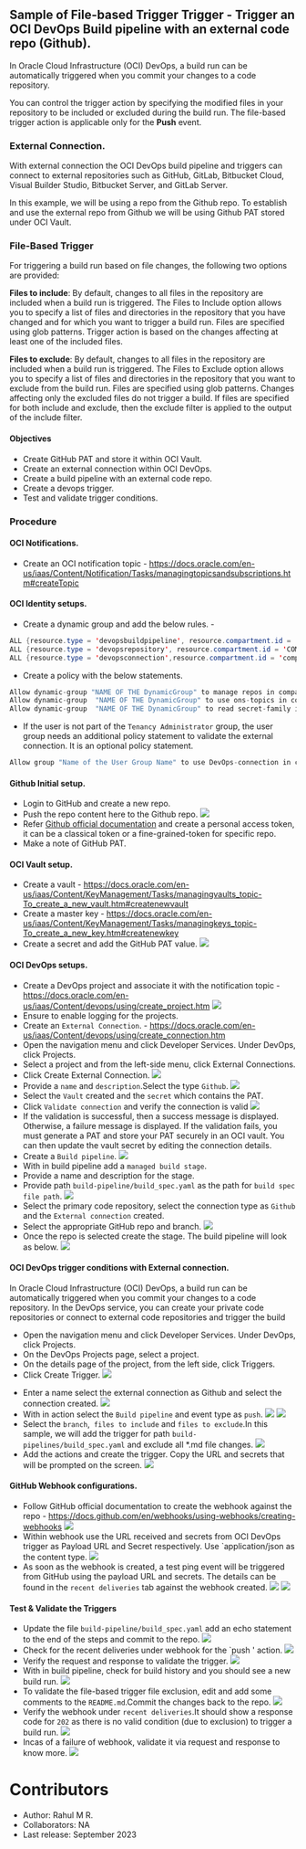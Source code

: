 ## Sample of **File-based Trigger Trigger** -  Trigger an OCI DevOps Build pipeline with an external code repo (Github).


In Oracle Cloud Infrastructure (OCI) DevOps, a build run can be automatically triggered when you commit your changes to a code repository.

You can control the trigger action by specifying the modified files in your repository to be included or excluded during the build run. The file-based trigger action is applicable only for the **Push** event.


### External Connection.
With external connection the OCI DevOps build pipeline and triggers can connect to external repositories such as GitHub, GitLab, Bitbucket Cloud, Visual Builder Studio, Bitbucket Server, and GitLab Server.

In this example, we will be using a repo from the Github repo. To establish and use the external repo from Github we will be using Github PAT stored under OCI Vault.

### File-Based Trigger
For triggering a build run based on file changes, the following two options are provided:

**Files to include**: By default, changes to all files in the repository are included when a build run is triggered. The Files to Include option allows you to specify a list of files and directories in the repository that you have changed and for which you want to trigger a build run. Files are specified using glob patterns. Trigger action is based on the changes affecting at least one of the included files.

**Files to exclude**: By default, changes to all files in the repository are included when a build run is triggered. The Files to Exclude option allows you to specify a list of files and directories in the repository that you want to exclude from the build run. Files are specified using glob patterns. Changes affecting only the excluded files do not trigger a build. If files are specified for both include and exclude, then the exclude filter is applied to the output of the include filter.


#### Objectives

- Create GitHub PAT and store it within OCI Vault.
- Create an external connection within OCI DevOps.
- Create a build pipeline with an external code repo.
- Create a devops trigger.
- Test and validate trigger conditions.

### Procedure

#### OCI Notifications.

- Create an OCI notification topic - https://docs.oracle.com/en-us/iaas/Content/Notification/Tasks/managingtopicsandsubscriptions.htm#createTopic


#### OCI Identity setups.

- Create a dynamic group and add the below rules. -

```java
ALL {resource.type = 'devopsbuildpipeline', resource.compartment.id = 'COMPARMENT OCID'}
ALL {resource.type = 'devopsrepository', resource.compartment.id = 'COMPARMENT OCID'}
ALL {resource.type = 'devopsconnection',resource.compartment.id = 'compartmentOCID'}
```

- Create a policy with the below statements.

```java
Allow dynamic-group "NAME OF THE DynamicGroup" to manage repos in compartment "COMPARTMENT NAME"
Allow dynamic-group  "NAME OF THE DynamicGroup" to use ons-topics in compartment "COMPARTMENT NAME"
Allow dynamic-group  "NAME OF THE DynamicGroup" to read secret-family in compartment "COMPARTMENT NAME"
```
- If the user is not part of the `Tenancy Administrator` group, the user group needs an additional policy statement to validate the external connection. It is an optional policy statement.
```java
Allow group "Name of the User Group Name" to use DevOps-connection in compartment "COMPARTMENT NAME"
```
#### Github Initial setup.
- Login to GitHub and create a new repo.
- Push the repo content here to the Github repo.
  ![](images/oci-gh-repo.png)
- Refer [Github official documentation](https://docs.github.com/en/authentication/keeping-your-account-and-data-secure/managing-your-personal-access-tokens) and create a personal access token, it can be a classical token or a fine-grained-token for specific repo.
- Make a note of GitHub PAT.
#### OCI Vault setup.
- Create a vault - https://docs.oracle.com/en-us/iaas/Content/KeyManagement/Tasks/managingvaults_topic-To_create_a_new_vault.htm#createnewvault
- Create a master key - https://docs.oracle.com/en-us/iaas/Content/KeyManagement/Tasks/managingkeys_topic-To_create_a_new_key.htm#createnewkey
- Create a secret and add the GitHub PAT value.
  ![](images/oci-vault-secret.png)
#### OCI DevOps setups.
- Create a DevOps project and associate it with the notification topic - https://docs.oracle.com/en-us/iaas/Content/devops/using/create_project.htm
  ![](images/oci-devops-project.png)
- Ensure to enable logging for the projects.
- Create an `External Connection`. - https://docs.oracle.com/en-us/iaas/Content/devops/using/create_connection.htm
- Open the navigation menu and click Developer Services. Under DevOps, click Projects.
- Select a project and from the left-side menu, click External Connections.
- Click Create External Connection.
  ![](images/oci-create-ec.png)
- Provide a `name` and `description`.Select the type `Github`.
  ![](images/oci-create-ec-step1.png)
- Select the `Vault` created and the `secret` which contains the PAT.
- Click `Validate connection` and verify the connection is valid
  ![](images/oci-connection-validation.png)
- If the validation is successful, then a success message is displayed. Otherwise, a failure message is displayed. If the validation fails, you must generate a PAT and store your PAT securely in an OCI vault. You can then update the vault secret by editing the connection details.
- Create a `Build pipeline`.
  ![](images/oci-create-buildpipeline.png)
- With in build pipeline add a `managed build stage`.
- Provide a name and description for the stage.
- Provide path `build-pipeline/build_spec.yaml` as the path for `build spec file path`.
  ![](images/oci-managed-buildstage-config.png)
- Select the primary code repository, select the connection type as `Github` and the `External connection` created.
- Select the appropriate GitHub repo and branch.
  ![](images/oci-build-stage-details.png)
- Once the repo is selected create the stage. The build pipeline will look as below.
  ![](images/oci-buildpipeline.png)
#### OCI DevOps trigger conditions with External connection.
In Oracle Cloud Infrastructure (OCI) DevOps, a build run can be automatically triggered when you commit your changes to a code repository. In the DevOps service, you can create your private code repositories or connect to external code repositories and trigger the build
* Open the navigation menu and click Developer Services. Under DevOps, click Projects.
* On the DevOps Projects page, select a project.
* On the details page of the project, from the left side, click Triggers.
* Click Create Trigger.
  ![](images/oci-create-trigger.png)
- Enter a name select the external connection as Github and select the connection created.
  ![](images/oci-trigger-details-1.png)
- With in action select the `Build pipeline` and event type as `push`.
  ![](images/oci-trigger-buildpipeline.png)
  ![](images/oci-trigger-event-selection.png)
- Select the `branch`,` files to include` and `files to exclude`.In this sample, we will add the trigger for path `build-pipelines/build_spec.yaml` and exclude all *.md file changes.
  ![](images/oci-add-build-conditions.png)
- Add the actions and create the trigger. Copy the URL and secrets that will be prompted on the screen.
  ![](images/oci-trigger-secrets.png)

#### GitHub Webhook configurations.
- Follow GitHub official documentation to create the webhook against the repo - https://docs.github.com/en/webhooks/using-webhooks/creating-webhooks
  ![](images/oci-github-webhook.png)
- Within webhook use the URL received and secrets from OCI DevOps trigger as Payload URL and Secret respectively. Use `application/json as the content type.
  ![](images/oci-github-webhook-config.png)
- As soon as the webhook is created, a test ping event will be triggered from GitHub using the payload URL and secrets. The details can be found in the `recent deliveries` tab against the webhook created.
  ![](images/oci-gh-recent-deliveries.png)
  ![](images/oci-gh-ping-check.png)

#### Test & Validate the Triggers
- Update the file `build-pipeline/build_spec.yaml` add an echo statement to the end of the steps and commit to the repo.
  ![](images/oci-update-bs.png)
- Check for the recent deliveries under webhook for the `push ' action.
  ![](images/oci-gh-second-delivery.png)
- Verify the request and response to validate the trigger.
  ![](images/oci-gh-second-del-request-response.png)
- With in build pipeline, check for build history and you should see a new build run.
  ![](images/oci-build-history-details.png)
- To validate the file-based trigger file exclusion, edit and add some comments to the `README.md`.Commit the changes back to the repo.
  ![](images/oci-update-rm.png)
- Verify the webhook under `recent deliveries`.It should show a response code for `202` as there is no valid condition (due to exclusion) to trigger a build run.
  ![](images/oci-update-rm-webhook-response.png)
- Incas of a failure of webhook, validate it via request and response to know more.
  ![](images/oci-gh-failed-deliveries.png)

Contributors
===========
- Author: Rahul M R.
- Collaborators: NA
- Last release: September 2023


